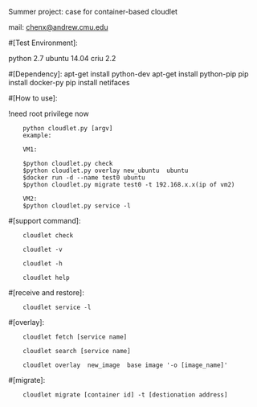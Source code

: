 Summer project: case for container-based cloudlet

mail: chenx@andrew.cmu.edu


#[Test Environment]:

python 2.7
ubuntu 14.04
criu 2.2

#[Dependency]:
apt-get install python-dev 
apt-get install python-pip 
pip install docker-py 
pip install netifaces 

#[How to use]:

!need root privilege now

        python cloudlet.py [argv]
        example:
        
        VM1:
        
        $python cloudlet.py check
        $python cloudlet.py overlay new_ubuntu  ubuntu
        $docker run -d --name test0 ubuntu
        $python cloudlet.py migrate test0 -t 192.168.x.x(ip of vm2)
        
        VM2:
        $python cloudlet.py service -l
        

#[support command]:

        cloudlet check

        cloudlet -v

        cloudlet -h

        cloudlet help


#[receive and restore]:

        cloudlet service -l


#[overlay]:

        cloudlet fetch [service name]

        cloudlet search [service name]

        cloudlet overlay  new_image  base image '-o [image_name]'


#[migrate]:

        cloudlet migrate [container id] -t [destionation address]



